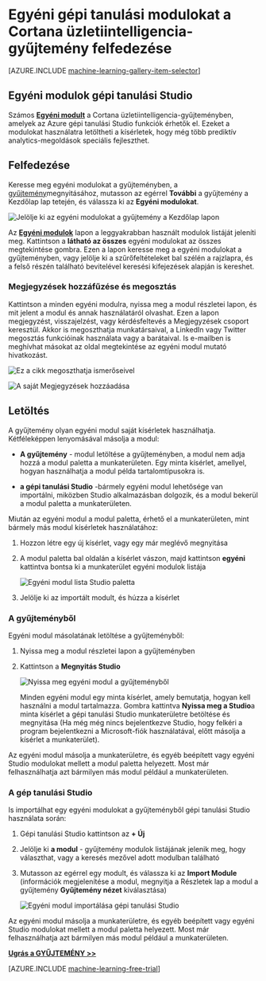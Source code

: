 <properties
    pageTitle="Üzletiintelligencia-gyűjtemény Cortana egyéni modulok |} Microsoft Azure"
    description="Fedezze fel egyéni gépi tanulási modulokat a Cortana üzletiintelligencia-gyűjteményben."
    services="machine-learning"
    documentationCenter=""
    authors="garyericson"
    manager="jhubbard"
    editor="cgronlun"/>

<tags
    ms.service="machine-learning"
    ms.workload="data-services"
    ms.tgt_pltfrm="na"
    ms.devlang="na"
    ms.topic="article"
    ms.date="10/17/2016"
    ms.author="roopalik;garye"/>


# <a name="discover-custom-machine-learning-modules-in-the-cortana-intelligence-gallery"></a>Egyéni gépi tanulási modulokat a Cortana üzletiintelligencia-gyűjtemény felfedezése

[AZURE.INCLUDE [machine-learning-gallery-item-selector](../../includes/machine-learning-gallery-item-selector.md)]

## <a name="custom-modules-for-machine-learning-studio"></a>Egyéni modulok gépi tanulási Studio

Számos **[Egyéni modult](https://gallery.cortanaintelligence.com/customModules)** a Cortana üzletiintelligencia-gyűjteményben, amelyek az Azure gépi tanulási Studio funkciók érhetők el. Ezeket a modulokat használatra letöltheti a kísérletek, hogy még több prediktív analytics-megoldások speciális fejleszthet.

## <a name="discover"></a>Felfedezése

Keresse meg egyéni modulokat a gyűjteményben, a [gyűjtemény](http://gallery.cortanaintelligence.com)megnyitásához, mutasson az egérrel **További** a gyűjtemény a Kezdőlap lap tetején, és válassza ki az **Egyéni modulokat**.

![Jelölje ki az egyéni modulokat a gyűjtemény a Kezdőlap lapon](media/machine-learning-gallery-custom-modules/select-custom-modules-in-gallery.png)

 Az **[Egyéni modulok](https://gallery.cortanaintelligence.com/customModules)** 
 lapon a leggyakrabban használt modulok listáját jeleníti meg.
Kattintson a **látható az összes** egyéni modulokat az összes megtekintése gombra.
Ezen a lapon keresse meg a egyéni modulokat a gyűjteményben, vagy jelölje ki a szűrőfeltételeket bal szélén a rajzlapra, és a felső részén található bevitelével keresési kifejezések alapján is kereshet.

### <a name="comment-and-share"></a>Megjegyzések hozzáfűzése és megosztás

 Kattintson a minden egyéni modulra, nyissa meg a modul részletei lapon, és mit jelent a modul és annak használatáról olvashat. Ezen a lapon megjegyzést, visszajelzést, vagy kérdésfeltevés a Megjegyzések csoport keresztül. Akkor is megoszthatja munkatársaival, a LinkedIn vagy Twitter megosztás funkcióinak használata vagy a barátaival. Is e-mailben is meghívhat másokat az oldal megtekintése az egyéni modul mutató hivatkozást.

![Ez a cikk megoszthatja ismerőseivel](media\machine-learning-gallery-how-to-use-contribute-publish\share-links.png)

![A saját Megjegyzések hozzáadása](media\machine-learning-gallery-how-to-use-contribute-publish\comments.png)

## <a name="download"></a>Letöltés

A gyűjtemény olyan egyéni modul saját kísérletek használhatja.
Kétféleképpen lenyomásával másolja a modul:

- **A gyűjtemény** - modul letöltése a gyűjteményben, a modul nem adja hozzá a modul paletta a munkaterületen. Egy minta kísérlet, amellyel, hogyan használhatja a modul példa tartalomtípusokra is.

- **a gépi tanulási Studio** -bármely egyéni modul lehetősége van importálni, miközben Studio alkalmazásban dolgozik, és a modul bekerül a modul paletta a munkaterületen.

Miután az egyéni modul a modul paletta, érhető el a munkaterületen, mint bármely más modul kísérletek használatához:

1. Hozzon létre egy új kísérlet, vagy egy már meglévő megnyitása
2. A modul paletta bal oldalán a kísérlet vászon, majd kattintson **egyéni** kattintva bontsa ki a munkaterület egyéni modulok listája

    ![Egyéni modul lista Studio paletta](media\machine-learning-gallery-custom-modules\custom-module-in-studio-palette.png)
3. Jelölje ki az importált modult, és húzza a kísérlet


### <a name="from-the-gallery"></a>A gyűjteményből

Egyéni modul másolatának letöltése a gyűjteményből:

1. Nyissa meg a modul részletei lapon a gyűjteményben

2. Kattintson a **Megnyitás Studio**

    ![Nyissa meg egyéni modul a gyűjteményből](media\machine-learning-gallery-custom-modules\open-custom-module-from-gallery.png)

    Minden egyéni modul egy minta kísérlet, amely bemutatja, hogyan kell használni a modul tartalmazza. Gombra kattintva **Nyissa meg a Studio**a minta kísérlet a gépi tanulási Studio munkaterületre betöltése és megnyitása (Ha még még nincs bejelentkezve Studio, hogy felkéri a program bejelentkezni a Microsoft-fiók használatával, előtt másolja a kísérlet a munkaterület).

Az egyéni modul másolja a munkaterületre, és egyéb beépített vagy egyéni Studio modulokat mellett a modul paletta helyezett. Most már felhasználhatja azt bármilyen más modul például a munkaterületen.

### <a name="from-within-machine-learning-studio"></a>A gép tanulási Studio

Is importálhat egy egyéni modulokat a gyűjteményből gépi tanulási Studio használata során:

1. Gépi tanulási Studio kattintson az **+ Új**

2. Jelölje ki **a modul** - gyűjtemény modulok listájának jelenik meg, hogy választhat, vagy a keresés mezővel adott modulban található

3. Mutasson az egérrel egy modult, és válassza ki az **Import Module** (információk megjelenítése a modul, megnyitja a Részletek lap a modul a gyűjtemény **Gyűjtemény nézet** kiválasztása)

    ![Egyéni modul importálása gépi tanulási Studio](media\machine-learning-gallery-custom-modules\add-custom-module-in-studio.png)

Az egyéni modul másolja a munkaterületre, és egyéb beépített vagy egyéni Studio modulokat mellett a modul paletta helyezett. Most már felhasználhatja azt bármilyen más modul például a munkaterületen.




**[Ugrás a GYŰJTEMÉNY >>](http://gallery.cortanaintelligence.com)**

[AZURE.INCLUDE [machine-learning-free-trial](../../includes/machine-learning-free-trial.md)]
